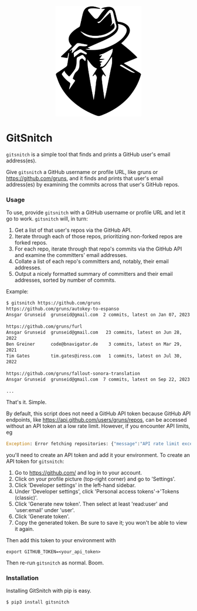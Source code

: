 <div align="center">
  <img src="logo.svg" width="234px" height="300px" alt="GitSnitch">
</div>

# GitSnitch

`gitsnitch` is a simple tool that finds and prints a GitHub user's email
address(es).

Give `gitsnitch` a GitHub username or profile URL, like gruns or
https://github.com/gruns, and it finds and prints that user's email
address(es) by examining the commits across that user's GitHub repos.

### Usage

To use, provide `gitsnitch` with a GitHub username or profile URL and
let it go to work. `gitsnitch` will, in turn:

  1. Get a list of that user's repos via the GitHub API.
  2. Iterate through each of those repos, prioritizing non-forked repos
     are forked repos.
  3. For each repo, iterate through that repo's commits via the GitHub
     API and examine the committers' email addresses.
  4. Collate a list of each repo's committers and, notably, their
     email addresses.
  5. Output a nicely formatted summary of committers and their email
     addresses, sorted by number of commits.

Example:

```shell
$ gitsnitch https://github.com/gruns
https://github.com/gruns/autokey-to-espanso
Ansgar Grunseid  grunseid@gmail.com  2 commits, latest on Jan 07, 2023

https://github.com/gruns/furl
Ansgar Grunseid  grunseid@gmail.com   23 commits, latest on Jun 28, 2022
Ben Greiner      code@bnavigator.de    3 commits, latest on Mar 29, 2021
Tim Gates        tim.gates@iress.com   1 commits, latest on Jul 30, 2022

https://github.com/gruns/fallout-sonora-translation
Ansgar Grunseid  grunseid@gmail.com  7 commits, latest on Sep 22, 2023

...
```

That's it. Simple.

By default, this script does not need a GitHub API token because GitHub
API endpoints, like https://api.github.com/users/gruns/repos, can be
accessed without an API token at a low rate limit. However, if you
encounter API limits, eg

```python
Exception: Error fetching repositories: {"message":"API rate limit exceeded for xxx.xxx.xxx.xxx. (But here's the good news: Authenticated requests get a higher rate limit. Check out the documentation for more details.)", "documentation_url": "https://docs.github.com/rest/..."}
```

you'll need to create an API token and add it your environment. To
create an API token for `gitsnitch`:

   1. Go to https://github.com/ and log in to your account.
   2. Click on your profile picture (top-right corner) and go to 'Settings'.
   3. Click 'Developer settings' in the left-hand sidebar.
   4. Under 'Developer settings', click 'Personal access
      tokens'->'Tokens (classic)'.
   5. Click 'Generate new token'. Then select at least 'read:user' and
      'user:email' under 'user'.
   6. Click 'Generate token'.
   7. Copy the generated token. Be sure to save it; you won't be able
      to view it again.

Then add this token to your environment with

```shell
export GITHUB_TOKEN=<your_api_token>
```

Then re-run `gitsnitch` as normal. Boom.


### Installation

Installing GitSnitch with pip is easy.

```
$ pip3 install gitsnitch
```